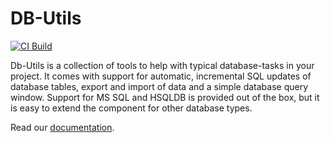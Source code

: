 # DB-Utils

[![CI Build](https://github.com/axonivy-market/db-utils/actions/workflows/ci.yml/badge.svg)](https://github.com/axonivy-market/db-utils/actions/workflows/ci.yml)

Db-Utils is a collection of tools to help with typical database-tasks in your project.
It comes with support for automatic, incremental SQL updates of database tables, export
and import of data and a simple database query window. Support for MS SQL and HSQLDB is
provided out of the box, but it is easy to extend the component for other database types.

Read our [documentation](db-utils-product/README.md).
